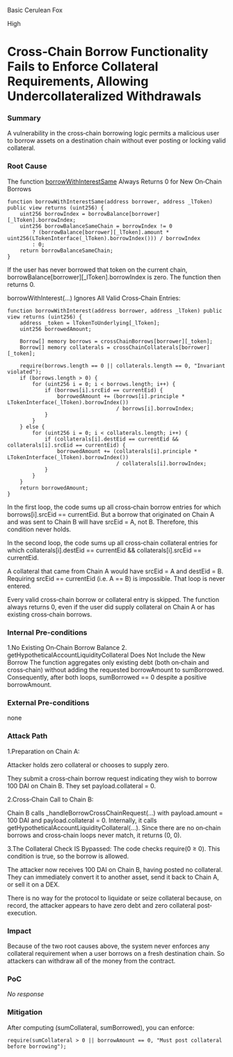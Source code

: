 Basic Cerulean Fox

High

# Cross‐Chain Borrow Functionality Fails to Enforce Collateral Requirements, Allowing Undercollateralized Withdrawals

### Summary

A vulnerability in the cross‐chain borrowing logic permits a malicious user to borrow assets on a destination chain without ever posting or locking valid collateral. 

### Root Cause



The function [borrowWithInterestSame](https://github.com/sherlock-audit/2025-05-lend-audit-contest/blob/main/Lend-V2/src/LayerZero/LendStorage.sol#L509) Always Returns 0 for New On‐Chain Borrows
```solidity
function borrowWithInterestSame(address borrower, address _lToken) public view returns (uint256) {
    uint256 borrowIndex = borrowBalance[borrower][_lToken].borrowIndex;
    uint256 borrowBalanceSameChain = borrowIndex != 0
        ? (borrowBalance[borrower][_lToken].amount * uint256(LTokenInterface(_lToken).borrowIndex())) / borrowIndex
        : 0;
    return borrowBalanceSameChain;
}

```

If the user has never borrowed that token on the current chain, borrowBalance[borrower][_lToken].borrowIndex is zero. The function then returns 0.

borrowWithInterest(...) Ignores All Valid Cross‐Chain Entries:
```solidity
function borrowWithInterest(address borrower, address _lToken) public view returns (uint256) {
    address _token = lTokenToUnderlying[_lToken];
    uint256 borrowedAmount;

    Borrow[] memory borrows = crossChainBorrows[borrower][_token];
    Borrow[] memory collaterals = crossChainCollaterals[borrower][_token];

    require(borrows.length == 0 || collaterals.length == 0, "Invariant violated");
    if (borrows.length > 0) {
        for (uint256 i = 0; i < borrows.length; i++) {
            if (borrows[i].srcEid == currentEid) {
                borrowedAmount += (borrows[i].principle * LTokenInterface(_lToken).borrowIndex()) 
                                   / borrows[i].borrowIndex;
            }
        }
    } else {
        for (uint256 i = 0; i < collaterals.length; i++) {
            if (collaterals[i].destEid == currentEid && collaterals[i].srcEid == currentEid) {
                borrowedAmount += (collaterals[i].principle * LTokenInterface(_lToken).borrowIndex())
                                   / collaterals[i].borrowIndex;
            }
        }
    }
    return borrowedAmount;
}

```

In the first loop, the code sums up all cross‐chain borrow entries for which borrows[i].srcEid == currentEid.
But a borrow that originated on Chain A and was sent to Chain B will have srcEid = A, not B. Therefore, this condition never holds.

In the second loop, the code sums up all cross‐chain collateral entries for which collaterals[i].destEid == currentEid && collaterals[i].srcEid == currentEid.

A collateral that came from Chain A would have srcEid = A and destEid = B. Requiring srcEid == currentEid (i.e. A == B) is impossible. That loop is never entered.

Every valid cross‐chain borrow or collateral entry is skipped. The function always returns 0, even if the user did supply collateral on Chain A or has existing cross‐chain borrows.

### Internal Pre-conditions

1.No Existing On‐Chain Borrow Balance
2. getHypotheticalAccountLiquidityCollateral Does Not Include the New Borrow
The function aggregates only existing debt (both on‐chain and cross‐chain) without adding the requested borrowAmount to sumBorrowed. Consequently, after both loops, sumBorrowed == 0 despite a positive borrowAmount.

### External Pre-conditions

none

### Attack Path

1.Preparation on Chain A:

Attacker holds zero collateral or chooses to supply zero.

They submit a cross‐chain borrow request indicating they wish to borrow 100 DAI on Chain B. They set payload.collateral = 0.

2.Cross‐Chain Call to Chain B:

Chain B calls _handleBorrowCrossChainRequest(...) with payload.amount = 100 DAI and payload.collateral = 0.
Internally, it calls getHypotheticalAccountLiquidityCollateral(…). Since there are no on‐chain borrows and cross‐chain loops never match, it returns (0, 0).

3.The Collateral Check IS Bypassed:
The code checks require(0 ≥ 0). This condition is true, so the borrow is allowed.

The attacker now receives 100 DAI on Chain B, having posted no collateral. They can immediately convert it to another asset, send it back to Chain A, or sell it on a DEX.

There is no way for the protocol to liquidate or seize collateral because, on record, the attacker appears to have zero debt and zero collateral post‐execution.


### Impact

Because of the two root causes above, the system never enforces any collateral requirement when a user borrows on a fresh destination chain. So attackers can withdraw all of the money from the contract.

### PoC

_No response_

### Mitigation


After computing (sumCollateral, sumBorrowed), you can enforce:
```solidity
require(sumCollateral > 0 || borrowAmount == 0, "Must post collateral before borrowing");

```